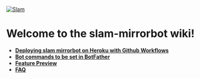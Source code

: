 [![Slam](https://telegra.ph/file/9c9b200b4a6d18aec899c.jpg)](https://youtu.be/Pk_TthHfLeE)
# Welcome to the slam-mirrorbot wiki!
- [**Deploying slam mirrorbot on Heroku with Github Workflows**](https://github.com/breakdowns/slam-mirrorbot/wiki/Deploying-slam-mirrorbot-on-Heroku-with-Github-Workflows)
- [**Bot commands to be set in BotFather**](https://github.com/breakdowns/slam-mirrorbot/wiki/Bot-commands-to-be-set-in-BotFather)
- [**Feature Preview**](https://github.com/breakdowns/slam-mirrorbot/wiki/Feature-Preview)
- [**FAQ**](https://github.com/breakdowns/slam-mirrorbot/wiki/FAQ)